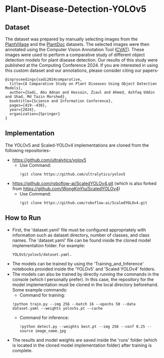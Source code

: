 # Plant-Disease-Detection-YOLOv5

## Dataset

The dataset was prepared by manually selecting images from the [PlantVillage](https://arxiv.org/pdf/1511.08060v2) and the [PlantDoc](https://arxiv.org/abs/1911.10317) datasets. The selected images were then annotated using the Computer Vision Annotation Tool ([CVAT](https://www.cvat.ai/)). These images were used to perform a comparative study of different object detection models for plant disease detection. Our results of this study were published at the Computing Conference 2024. If you are interested in using this custom dataset and our annotations, please consider citing our papers-
```
@inproceedings{sadi2024comparative,
  title={A Comparative Study on Plant Diseases Using Object Detection Models},
  author={Sadi, Abu Adnan and Hossain, Ziaul and Ahmed, Ashfaq Uddin and Shad, Md Tazin Morshed},
  booktitle={Science and Information Conference},
  pages={419--438},
  year={2024},
  organization={Springer}
}
```

## Implementation

The YOLOv5 and Scaled-YOLOv4 implementations are cloned from the following repositories-
- <https://github.com/ultralytics/yolov5>
  - Use Command:
    ```
    !git clone https://github.com/ultralytics/yolov5 
    ```
- <https://github.com/roboflow-ai/ScaledYOLOv4.git> (which is also forked from <https://github.com/WongKinYiu/ScaledYOLOv4>)
  - Use Command:
    ```
    !git clone https://github.com/roboflow-ai/ScaledYOLOv4.git
    ```

## How to Run
- First, the 'dataset.yaml' file must be configured appropriately with information such as dataset directory, number of classes, and class names. The 'dataset.yaml' file can be found inside the cloned model implementation folder. For example:
  ```
  YOLOv5/yolov5/dataset.yaml.
  ```
- The models can be trained by using the 'Training_and_Inference' notebooks provided inside the 'YOLOv5' and 'Scaled YOLOv4' folders.
- The models can also be trained by directly running the commands in the console (which I personally prefer). In this case, the repository for the model implementation must be cloned in the local directory beforehand. Some example commands:
  - Command for training:
   ```
   !python train.py --img 256 --batch 16 --epochs 50 --data dataset.yaml --weights yolov5s.pt --cache
   ```
  - Command for inference:
    ```
    !python detect.py --weights best.pt --img 256 --conf 0.25 --source image_name.jpg
    ```
- The results and model weights are saved inside the 'runs' folder (which is located in the cloned model implementation folder) after training is complete.
